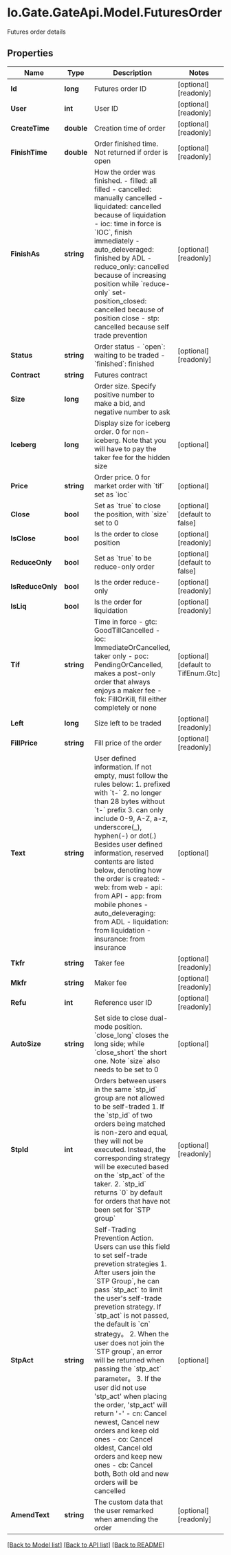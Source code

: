 
# Io.Gate.GateApi.Model.FuturesOrder

Futures order details

## Properties

Name | Type | Description | Notes
------------ | ------------- | ------------- | -------------
**Id** | **long** | Futures order ID | [optional] [readonly] 
**User** | **int** | User ID | [optional] [readonly] 
**CreateTime** | **double** | Creation time of order | [optional] [readonly] 
**FinishTime** | **double** | Order finished time. Not returned if order is open | [optional] [readonly] 
**FinishAs** | **string** | How the order was finished.  - filled: all filled - cancelled: manually cancelled - liquidated: cancelled because of liquidation - ioc: time in force is &#x60;IOC&#x60;, finish immediately - auto_deleveraged: finished by ADL - reduce_only: cancelled because of increasing position while &#x60;reduce-only&#x60; set- position_closed: cancelled because of position close - stp: cancelled because self trade prevention  | [optional] [readonly] 
**Status** | **string** | Order status  - &#x60;open&#x60;: waiting to be traded - &#x60;finished&#x60;: finished | [optional] [readonly] 
**Contract** | **string** | Futures contract | 
**Size** | **long** | Order size. Specify positive number to make a bid, and negative number to ask | 
**Iceberg** | **long** | Display size for iceberg order. 0 for non-iceberg. Note that you will have to pay the taker fee for the hidden size | [optional] 
**Price** | **string** | Order price. 0 for market order with &#x60;tif&#x60; set as &#x60;ioc&#x60; | [optional] 
**Close** | **bool** | Set as &#x60;true&#x60; to close the position, with &#x60;size&#x60; set to 0 | [optional] [default to false]
**IsClose** | **bool** | Is the order to close position | [optional] [readonly] 
**ReduceOnly** | **bool** | Set as &#x60;true&#x60; to be reduce-only order | [optional] [default to false]
**IsReduceOnly** | **bool** | Is the order reduce-only | [optional] [readonly] 
**IsLiq** | **bool** | Is the order for liquidation | [optional] [readonly] 
**Tif** | **string** | Time in force  - gtc: GoodTillCancelled - ioc: ImmediateOrCancelled, taker only - poc: PendingOrCancelled, makes a post-only order that always enjoys a maker fee - fok: FillOrKill, fill either completely or none | [optional] [default to TifEnum.Gtc]
**Left** | **long** | Size left to be traded | [optional] [readonly] 
**FillPrice** | **string** | Fill price of the order | [optional] [readonly] 
**Text** | **string** | User defined information. If not empty, must follow the rules below:  1. prefixed with &#x60;t-&#x60; 2. no longer than 28 bytes without &#x60;t-&#x60; prefix 3. can only include 0-9, A-Z, a-z, underscore(_), hyphen(-) or dot(.) Besides user defined information, reserved contents are listed below, denoting how the order is created:  - web: from web - api: from API - app: from mobile phones - auto_deleveraging: from ADL - liquidation: from liquidation - insurance: from insurance  | [optional] 
**Tkfr** | **string** | Taker fee | [optional] [readonly] 
**Mkfr** | **string** | Maker fee | [optional] [readonly] 
**Refu** | **int** | Reference user ID | [optional] [readonly] 
**AutoSize** | **string** | Set side to close dual-mode position. &#x60;close_long&#x60; closes the long side; while &#x60;close_short&#x60; the short one. Note &#x60;size&#x60; also needs to be set to 0 | [optional] 
**StpId** | **int** | Orders between users in the same &#x60;stp_id&#x60; group are not allowed to be self-traded  1. If the &#x60;stp_id&#x60; of two orders being matched is non-zero and equal, they will not be executed. Instead, the corresponding strategy will be executed based on the &#x60;stp_act&#x60; of the taker. 2. &#x60;stp_id&#x60; returns &#x60;0&#x60; by default for orders that have not been set for &#x60;STP group&#x60; | [optional] [readonly] 
**StpAct** | **string** | Self-Trading Prevention Action. Users can use this field to set self-trade prevetion strategies  1. After users join the &#x60;STP Group&#x60;, he can pass &#x60;stp_act&#x60; to limit the user&#39;s self-trade prevetion strategy. If &#x60;stp_act&#x60; is not passed, the default is &#x60;cn&#x60; strategy。 2. When the user does not join the &#x60;STP group&#x60;, an error will be returned when passing the &#x60;stp_act&#x60; parameter。 3. If the user did not use &#39;stp_act&#39; when placing the order, &#39;stp_act&#39; will return &#39;-&#39;  - cn: Cancel newest, Cancel new orders and keep old ones - co: Cancel oldest, Cancel old orders and keep new ones - cb: Cancel both, Both old and new orders will be cancelled | [optional] 
**AmendText** | **string** | The custom data that the user remarked when amending the order | [optional] [readonly] 

[[Back to Model list]](../README.md#documentation-for-models)
[[Back to API list]](../README.md#documentation-for-api-endpoints)
[[Back to README]](../README.md)
